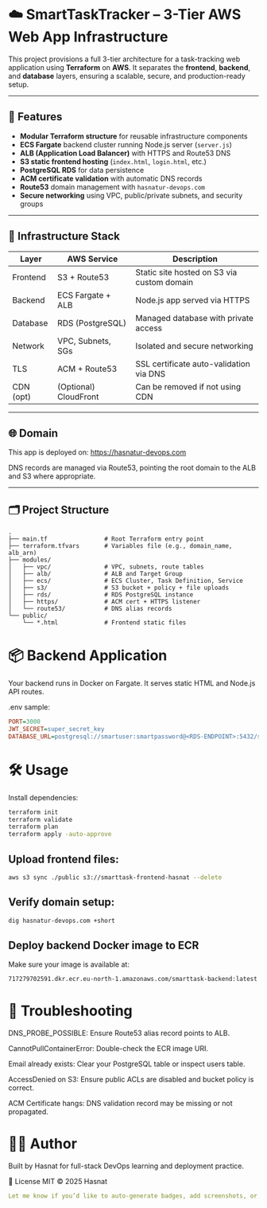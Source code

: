 # ☁️ SmartTaskTracker – 3-Tier AWS Web App Infrastructure

This project provisions a full 3-tier architecture for a task-tracking web application using **Terraform** on **AWS**. It separates the **frontend**, **backend**, and **database** layers, ensuring a scalable, secure, and production-ready setup.

---

## 🚀 Features

- **Modular Terraform structure** for reusable infrastructure components
- **ECS Fargate** backend cluster running Node.js server (`server.js`)
- **ALB (Application Load Balancer)** with HTTPS and Route53 DNS
- **S3 static frontend hosting** (`index.html`, `login.html`, etc.)
- **PostgreSQL RDS** for data persistence
- **ACM certificate validation** with automatic DNS records
- **Route53** domain management with `hasnatur-devops.com`
- **Secure networking** using VPC, public/private subnets, and security groups

---

## 🧱 Infrastructure Stack

| Layer     | AWS Service                  | Description                                  |
|-----------|------------------------------|----------------------------------------------|
| Frontend  | S3 + Route53                 | Static site hosted on S3 via custom domain   |
| Backend   | ECS Fargate + ALB            | Node.js app served via HTTPS                 |
| Database  | RDS (PostgreSQL)             | Managed database with private access         |
| Network   | VPC, Subnets, SGs            | Isolated and secure networking               |
| TLS       | ACM + Route53                | SSL certificate auto-validation via DNS      |
| CDN (opt) | (Optional) CloudFront        | Can be removed if not using CDN              |

---

## 🌐 Domain

This app is deployed on: https://hasnatur-devops.com

DNS records are managed via Route53, pointing the root domain to the ALB and S3 where appropriate.

---

## 🗂 Project Structure

```text
.
├── main.tf                # Root Terraform entry point
├── terraform.tfvars       # Variables file (e.g., domain_name, alb_arn)
├── modules/
│   ├── vpc/               # VPC, subnets, route tables
│   ├── alb/               # ALB and Target Group
│   ├── ecs/               # ECS Cluster, Task Definition, Service
│   ├── s3/                # S3 bucket + policy + file uploads
│   ├── rds/               # RDS PostgreSQL instance
│   ├── https/             # ACM cert + HTTPS listener
│   └── route53/           # DNS alias records
└── public/
    └── *.html             # Frontend static files
```
# 📦 Backend Application
Your backend runs in Docker on Fargate. It serves static HTML and Node.js API routes.

.env sample:

```ini
PORT=3000
JWT_SECRET=super_secret_key
DATABASE_URL=postgresql://smartuser:smartpassword@<RDS-ENDPOINT>:5432/smarttasktracker
```

# 🛠 Usage
Install dependencies:

```bash
terraform init
terraform validate
terraform plan
terraform apply -auto-approve
```
## Upload frontend files:

```bash
aws s3 sync ./public s3://smarttask-frontend-hasnat --delete
```
## Verify domain setup:

```bash
dig hasnatur-devops.com +short
```

## Deploy backend Docker image to ECR
Make sure your image is available at:

```bash
717279702591.dkr.ecr.eu-north-1.amazonaws.com/smarttask-backend:latest
```
# 🧪 Troubleshooting
DNS_PROBE_POSSIBLE: Ensure Route53 alias record points to ALB.

CannotPullContainerError: Double-check the ECR image URI.

Email already exists: Clear your PostgreSQL table or inspect users table.

AccessDenied on S3: Ensure public ACLs are disabled and bucket policy is correct.

ACM Certificate hangs: DNS validation record may be missing or not propagated.

# 🧑‍💻 Author
Built by Hasnat for full-stack DevOps learning and deployment practice.

📜 License
MIT © 2025 Hasnat

```yaml
Let me know if you’d like to auto-generate badges, add screenshots, or include a deployment diagram!
```
